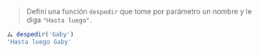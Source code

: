 > Definí una función `despedir` que tome por parámetro un nombre y le diga `"Hasta luego"`.
>
```javascript
ム despedir('Gaby')
'Hasta luego Gaby'
```
